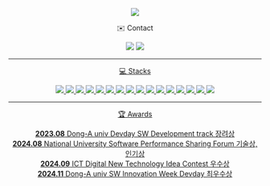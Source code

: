 <p align='center'>
<img src="https://capsule-render.vercel.app/api?type=waving&color=87CEFA&fontColor=0F1035&height=300&text=Gaeun's+Github%20&fontSize=60"/>
</p>

<p align='center'>
✉️ Contact
</p>
<p align='center'>
<img src="https://img.shields.io/badge/2243882@donga.ac.kr-EA4335?style=flat-square&logo=gmail&logoColor=white"/>
<a href="https://lvneux.tistory.com/"><img src="https://img.shields.io/badge/Tech Blog-000000?style=flat-square&logo=tistory&logoColor=white"/>
</p>

-------

<p align='center'>
💻 Stacks
</p>
<p align='center'>
<img src="https://img.shields.io/badge/Python-3776AB?style=for-the-badge&logo=python&logoColor=white"/>
<img src="https://img.shields.io/badge/C-00599C?style=for-the-badge&logo=c&logoColor=white"/>
<img src="https://img.shields.io/badge/C%2B%2B-00599C?style=for-the-badge&logo=c%2B%2B&logoColor=white"/>
<img src="https://img.shields.io/badge/Streamlit-FF4B4B?style=for-the-badge&logo=streamlit&logoColor=white"/>
<img src="https://img.shields.io/badge/HTML5-E34F26?style=for-the-badge&logo=html5&logoColor=white"/>
<img src="https://img.shields.io/badge/CSS3-1572B6?style=for-the-badge&logo=css3&logoColor=white"/>
<img src="https://img.shields.io/badge/JavaScript-F7DF1E?style=for-the-badge&logo=JavaScript&logoColor=white"/>
<img src="https://img.shields.io/badge/Node.js-43853D?style=for-the-badge&logo=node.js&logoColor=white"/>
<img src="https://img.shields.io/badge/MongoDB-4EA94B?style=for-the-badge&logo=mongodb&logoColor=white"/>
<img src="https://img.shields.io/badge/Firebase-DD2C00?style=for-the-badge&logo=firebase&logoColor=white"/>
<img src="https://img.shields.io/badge/Kotlin-0095D5?style=for-the-badge&logo=kotlin&logoColor=white"/>
<img src="https://img.shields.io/badge/Android-3DDC84?style=for-the-badge&logo=android&logoColor=white"/>
<img src="https://img.shields.io/badge/Tensorflow-FF6F00?style=for-the-badge&logo=tensorflow&logoColor=white"/>
<img src="https://img.shields.io/badge/PyTorch-EE4C2C?style=for-the-badge&logo=pytorch&logoColor=white"/>
<img src="https://img.shields.io/badge/FastAPI-009688?style=for-the-badge&logo=fastapi&logoColor=white"/>
<img src="https://img.shields.io/badge/OpenGL-5586A4?style=for-the-badge&logo=opengl&logoColor=white"/>
</p>

-------

<p align='center'>
🏆 Awards
</p>
<p align='center'>
<b>2023.08</b> Dong-A univ Devday SW Development track 장려상</br>
<b>2024.08</b> National University Software Performance Sharing Forum 기술상, 인기상</br>
<b>2024.09</b> ICT Digital New Technology Idea Contest 우수상</br>
<b>2024.11</b> Dong-A univ SW Innovation Week Devday 최우수상</br>
</p>
